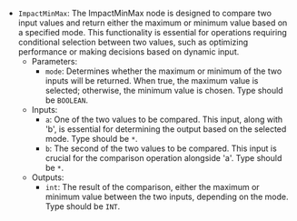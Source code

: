 - `ImpactMinMax`: The ImpactMinMax node is designed to compare two input values and return either the maximum or minimum value based on a specified mode. This functionality is essential for operations requiring conditional selection between two values, such as optimizing performance or making decisions based on dynamic input.
    - Parameters:
        - `mode`: Determines whether the maximum or minimum of the two inputs will be returned. When true, the maximum value is selected; otherwise, the minimum value is chosen. Type should be `BOOLEAN`.
    - Inputs:
        - `a`: One of the two values to be compared. This input, along with 'b', is essential for determining the output based on the selected mode. Type should be `*`.
        - `b`: The second of the two values to be compared. This input is crucial for the comparison operation alongside 'a'. Type should be `*`.
    - Outputs:
        - `int`: The result of the comparison, either the maximum or minimum value between the two inputs, depending on the mode. Type should be `INT`.
